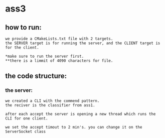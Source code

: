 # ass3
## how to run:
    we provide a CMakeLists.txt file with 2 targets.
    the SERVER target is for running the server, and the CLIENT target is for the client.

    *make sure to run the server first.
    **there is a limmit of 4090 characters for file.
## the code structure:
### the server:
    we created a CLI with the commend pattern.
    the reciver is the classifier from ass1.
    
    after each accept the server is opening a new thread which runs the CLI for one client.
    
    we set the accept timout to 2 min's. you can change it on the ServerSocket class
